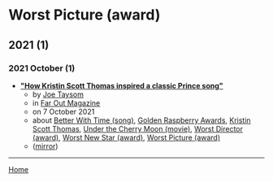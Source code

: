 # Worst Picture (award)

## 2021 (1)

### 2021 October (1)

 - [**"How Kristin Scott Thomas inspired a classic Prince song"**](https://faroutmagazine.co.uk/how-kristin-scott-thomas-inspired-a-classic-prince-song/)
    - by [Joe Taysom](../../../authors/joe-taysom/index.md)
    - in [Far Out Magazine](../../../publications/far-out-magazine/index.md)
    - on 7 October 2021
    - about [Better With Time (song)](../../../topics/song/better-with-time/index.md), [Golden Raspberry Awards](../../../topics/golden-raspberry-awards/index.md), [Kristin Scott Thomas](../../../topics/kristin-scott-thomas/index.md), [Under the Cherry Moon (movie)](../../../topics/movie/under-the-cherry-moon/index.md), [Worst Director (award)](../../../topics/award/worst-director/index.md), [Worst New Star (award)](../../../topics/award/worst-new-star/index.md), [Worst Picture (award)](../../../topics/award/worst-picture/index.md)
    - ([mirror](https://web.archive.org/web/*/https://faroutmagazine.co.uk/how-kristin-scott-thomas-inspired-a-classic-prince-song/))

----

[Home](../index.md)
